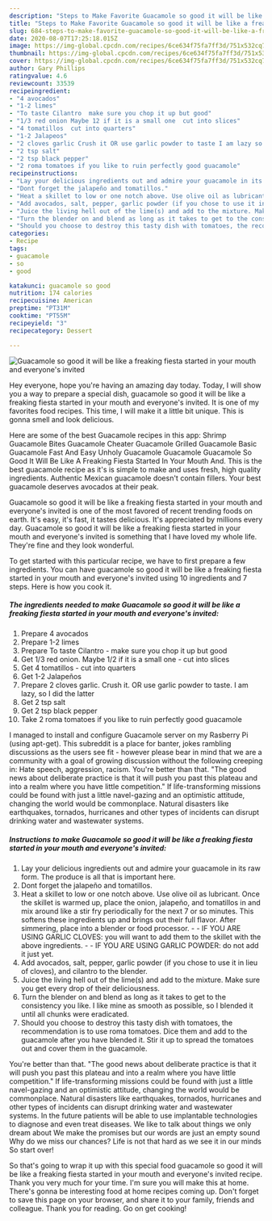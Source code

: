 ```yaml
---
description: "Steps to Make Favorite Guacamole so good it will be like a freaking fiesta started in your mouth and everyone&amp;#39;s invited"
title: "Steps to Make Favorite Guacamole so good it will be like a freaking fiesta started in your mouth and everyone&amp;#39;s invited"
slug: 684-steps-to-make-favorite-guacamole-so-good-it-will-be-like-a-freaking-fiesta-started-in-your-mouth-and-everyone-and-39-s-invited
date: 2020-08-07T17:25:18.015Z
image: https://img-global.cpcdn.com/recipes/6ce634f75fa7ff3d/751x532cq70/guacamole-so-good-it-will-be-like-a-freaking-fiesta-started-in-your-mouth-and-everyones-invited-recipe-main-photo.jpg
thumbnail: https://img-global.cpcdn.com/recipes/6ce634f75fa7ff3d/751x532cq70/guacamole-so-good-it-will-be-like-a-freaking-fiesta-started-in-your-mouth-and-everyones-invited-recipe-main-photo.jpg
cover: https://img-global.cpcdn.com/recipes/6ce634f75fa7ff3d/751x532cq70/guacamole-so-good-it-will-be-like-a-freaking-fiesta-started-in-your-mouth-and-everyones-invited-recipe-main-photo.jpg
author: Gary Phillips
ratingvalue: 4.6
reviewcount: 33539
recipeingredient:
- "4 avocados"
- "1-2 limes"
- "To taste Cilantro  make sure you chop it up but good"
- "1/3 red onion Maybe 12 if it is a small one  cut into slices"
- "4 tomatillos  cut into quarters"
- "1-2 Jalapeos"
- "2 cloves garlic Crush it OR use garlic powder to taste I am lazy so I did the latter"
- "2 tsp salt"
- "2 tsp black pepper"
- "2 roma tomatoes if you like to ruin perfectly good guacamole"
recipeinstructions:
- "Lay your delicious ingredients out and admire your guacamole in its raw form. The produce is all that is important here."
- "Dont forget the jalapeño and tomatillos."
- "Heat a skillet to low or one notch above. Use olive oil as lubricant. Once the skillet is warmed up, place the onion, jalapeño, and tomatillos in and mix around like a stir fry periodically for the next 7 or so minutes. This softens these ingredients up and brings out their full flavor. After simmering, place into a blender or food processor.  IF YOU ARE USING GARLIC CLOVES: you will want to add them to the skillet with the above ingredients.   IF YOU ARE USING GARLIC POWDER: do not add it just yet."
- "Add avocados, salt, pepper, garlic powder (if you chose to use it in lieu of cloves), and cilantro to the blender."
- "Juice the living hell out of the lime(s) and add to the mixture. Make sure you get every drop of their deliciousness."
- "Turn the blender on and blend as long as it takes to get to the consistency you like. I like mine as smooth as possible, so I blended it until all chunks were eradicated."
- "Should you choose to destroy this tasty dish with tomatoes, the recommendation is to use roma tomatoes. Dice them and add to the guacamole after you have blended it. Stir it up to spread the tomatoes out and cover them in the guacamole."
categories:
- Recipe
tags:
- guacamole
- so
- good

katakunci: guacamole so good 
nutrition: 174 calories
recipecuisine: American
preptime: "PT31M"
cooktime: "PT55M"
recipeyield: "3"
recipecategory: Dessert

---
```



![Guacamole so good it will be like a freaking fiesta started in your mouth and everyone&#39;s invited](https://img-global.cpcdn.com/recipes/6ce634f75fa7ff3d/751x532cq70/guacamole-so-good-it-will-be-like-a-freaking-fiesta-started-in-your-mouth-and-everyones-invited-recipe-main-photo.jpg)

Hey everyone, hope you're having an amazing day today. Today, I will show you a way to prepare a special dish, guacamole so good it will be like a freaking fiesta started in your mouth and everyone&#39;s invited. It is one of my favorites food recipes. This time, I will make it a little bit unique. This is gonna smell and look delicious.

Here are some of the best Guacamole recipes in this app: Shrimp Guacamole Bites Guacamole Cheater Guacamole Grilled Guacamole Basic Guacamole Fast And Easy Unholy Guacamole Guacamole Guacamole So Good It Will Be Like A Freaking Fiesta Started In Your Mouth And. This is the best guacamole recipe as it&#39;s is simple to make and uses fresh, high quality ingredients. Authentic Mexican guacamole doesn&#39;t contain fillers. Your best guacamole deserves avocados at their peak.

Guacamole so good it will be like a freaking fiesta started in your mouth and everyone&#39;s invited is one of the most favored of recent trending foods on earth. It's easy, it's fast, it tastes delicious. It's appreciated by millions every day. Guacamole so good it will be like a freaking fiesta started in your mouth and everyone&#39;s invited is something that I have loved my whole life. They're fine and they look wonderful.


To get started with this particular recipe, we have to first prepare a few ingredients. You can have guacamole so good it will be like a freaking fiesta started in your mouth and everyone&#39;s invited using 10 ingredients and 7 steps. Here is how you cook it.

<!--inarticleads1-->

##### The ingredients needed to make Guacamole so good it will be like a freaking fiesta started in your mouth and everyone&#39;s invited:

1. Prepare 4 avocados
1. Prepare 1-2 limes
1. Prepare To taste Cilantro - make sure you chop it up but good
1. Get 1/3 red onion. Maybe 1/2 if it is a small one - cut into slices
1. Get 4 tomatillos - cut into quarters
1. Get 1-2 Jalapeños
1. Prepare 2 cloves garlic. Crush it. OR use garlic powder to taste. I am lazy, so I did the latter
1. Get 2 tsp salt
1. Get 2 tsp black pepper
1. Take 2 roma tomatoes if you like to ruin perfectly good guacamole


I managed to install and configure Guacamole server on my Rasberry Pi (using apt-get). This subreddit is a place for banter, jokes rambling discussions as the users see fit - however please bear in mind that we are a community with a goal of growing discussion without the following creeping in: Hate speech, aggression, racism. You&#39;re better than that. &#34;The good news about deliberate practice is that it will push you past this plateau and into a realm where you have little competition.&#34; If life-transforming missions could be found with just a little navel-gazing and an optimistic attitude, changing the world would be commonplace. Natural disasters like earthquakes, tornados, hurricanes and other types of incidents can disrupt drinking water and wastewater systems. 

<!--inarticleads2-->

##### Instructions to make Guacamole so good it will be like a freaking fiesta started in your mouth and everyone&#39;s invited:

1. Lay your delicious ingredients out and admire your guacamole in its raw form. The produce is all that is important here.
1. Dont forget the jalapeño and tomatillos.
1. Heat a skillet to low or one notch above. Use olive oil as lubricant. Once the skillet is warmed up, place the onion, jalapeño, and tomatillos in and mix around like a stir fry periodically for the next 7 or so minutes. This softens these ingredients up and brings out their full flavor. After simmering, place into a blender or food processor. -  - IF YOU ARE USING GARLIC CLOVES: you will want to add them to the skillet with the above ingredients.  -  - IF YOU ARE USING GARLIC POWDER: do not add it just yet.
1. Add avocados, salt, pepper, garlic powder (if you chose to use it in lieu of cloves), and cilantro to the blender.
1. Juice the living hell out of the lime(s) and add to the mixture. Make sure you get every drop of their deliciousness.
1. Turn the blender on and blend as long as it takes to get to the consistency you like. I like mine as smooth as possible, so I blended it until all chunks were eradicated.
1. Should you choose to destroy this tasty dish with tomatoes, the recommendation is to use roma tomatoes. Dice them and add to the guacamole after you have blended it. Stir it up to spread the tomatoes out and cover them in the guacamole.


You&#39;re better than that. &#34;The good news about deliberate practice is that it will push you past this plateau and into a realm where you have little competition.&#34; If life-transforming missions could be found with just a little navel-gazing and an optimistic attitude, changing the world would be commonplace. Natural disasters like earthquakes, tornados, hurricanes and other types of incidents can disrupt drinking water and wastewater systems. In the future patients will be able to use implantable technologies to diagnose and even treat diseases. We like to talk about things we only dream about We make the promises but our words are just an empty sound Why do we miss our chances? Life is not that hard as we see it in our minds So start over! 

So that's going to wrap it up with this special food guacamole so good it will be like a freaking fiesta started in your mouth and everyone&#39;s invited recipe. Thank you very much for your time. I'm sure you will make this at home. There's gonna be interesting food at home recipes coming up. Don't forget to save this page on your browser, and share it to your family, friends and colleague. Thank you for reading. Go on get cooking!
